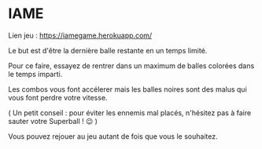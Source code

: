 # IAME 

Lien jeu : https://iamegame.herokuapp.com/

Le but est d'être la dernière balle restante en un temps limité. 

Pour ce faire, essayez de rentrer dans un maximum de balles colorées dans le temps imparti. 

Les combos vous font accélerer mais les balles noires sont des malus qui vous font perdre votre vitesse.

( Un petit conseil : pour éviter les ennemis mal placés, n'hésitez pas à faire sauter votre Superball ! 😉 )

Vous pouvez rejouer au jeu autant de fois que vous le souhaitez. 
